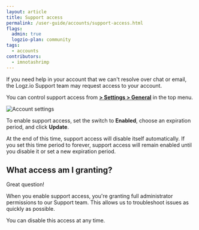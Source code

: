 ```yaml
---
layout: article
title: Support access
permalink: /user-guide/accounts/support-access.html
flags:
  admin: true
  logzio-plan: community
tags:
  - accounts
contributors:
  - imnotashrimp
---
```


If you need help in your account that we can't resolve over chat or email, the Logz.io Support team may request access to your account.

You can control support access from [**<i class="li li-gear"></i> > Settings > General**](https://app.logz.io/#/dashboard/settings/general) in the top menu.

![Account settings](https://dytvr9ot2sszz.cloudfront.net/logz-docs/accounts/general--account-settings.png)

To enable support access, set the switch to **Enabled**, choose an expiration period, and click **Update**.

At the end of this time, support access will disable itself automatically.
If you set this time period to forever, support access will remain enabled until you disable it or set a new expiration period.

## What access am I granting?

Great question!

When you enable support access, you're granting full administrator permissions to our Support team.
This allows us to troubleshoot issues as quickly as possible.

You can disable this access at any time.